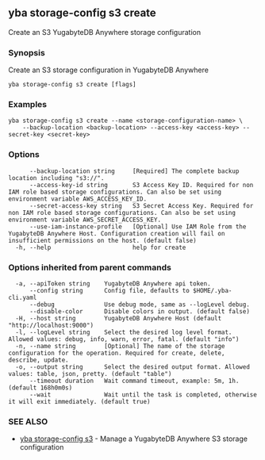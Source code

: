 ## yba storage-config s3 create

Create an S3 YugabyteDB Anywhere storage configuration

### Synopsis

Create an S3 storage configuration in YugabyteDB Anywhere

```
yba storage-config s3 create [flags]
```

### Examples

```
yba storage-config s3 create --name <storage-configuration-name> \
	--backup-location <backup-location> --access-key <access-key> --secret-key <secret-key>
```

### Options

```
      --backup-location string     [Required] The complete backup location including "s3://".
      --access-key-id string       S3 Access Key ID. Required for non IAM role based storage configurations. Can also be set using environment variable AWS_ACCESS_KEY_ID.
      --secret-access-key string   S3 Secret Access Key. Required for non IAM role based storage configurations. Can also be set using environment variable AWS_SECRET_ACCESS_KEY.
      --use-iam-instance-profile   [Optional] Use IAM Role from the YugabyteDB Anywhere Host. Configuration creation will fail on insufficient permissions on the host. (default false)
  -h, --help                       help for create
```

### Options inherited from parent commands

```
  -a, --apiToken string    YugabyteDB Anywhere api token.
      --config string      Config file, defaults to $HOME/.yba-cli.yaml
      --debug              Use debug mode, same as --logLevel debug.
      --disable-color      Disable colors in output. (default false)
  -H, --host string        YugabyteDB Anywhere Host (default "http://localhost:9000")
  -l, --logLevel string    Select the desired log level format. Allowed values: debug, info, warn, error, fatal. (default "info")
  -n, --name string        [Optional] The name of the storage configuration for the operation. Required for create, delete, describe, update.
  -o, --output string      Select the desired output format. Allowed values: table, json, pretty. (default "table")
      --timeout duration   Wait command timeout, example: 5m, 1h. (default 168h0m0s)
      --wait               Wait until the task is completed, otherwise it will exit immediately. (default true)
```

### SEE ALSO

* [yba storage-config s3](yba_storage-config_s3.md)	 - Manage a YugabyteDB Anywhere S3 storage configuration

